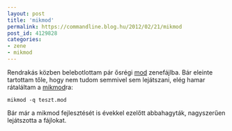 ```yaml
---
layout: post
title: 'mikmod'
permalink: https://commandline.blog.hu/2012/02/21/mikmod
post_id: 4129828
categories: 
- zene
- mikmod
---
```


Rendrakás közben belebotlottam pár ősrégi 
[mod](http://en.wikipedia.org/wiki/MOD_%28file_format%29) zenefájlba. Bár eleinte tartottam tőle, hogy nem tudom semmivel sem lejátszani, elég hamar rátaláltam a 
[mikmod](http://mikmod.raphnet.net/)ra:

```
mikmod -q teszt.mod
```

Bár már a mikmod fejlesztését is évekkel ezelőtt abbahagyták, nagyszerűen lejátszotta a fájlokat.